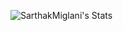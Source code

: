 ![SarthakMiglani's Stats](https://github-readme-stats.vercel.app/api?username=SarthakMiglani&theme=vue-dark&show_icons=true&hide_border=true&count_private=true)

